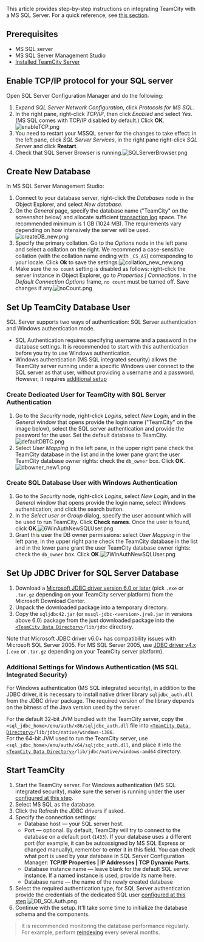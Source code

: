 [//]: # (title: Setting up TeamCity with MS SQL Server)
[//]: # (auxiliary-id: Setting up TeamCity with MS SQL Server)

This article provides step-by-step instructions on integrating TeamCity with a MS SQL Server. For a quick reference, see [this section](set-up-external-database.md#Microsoft+SQL+Server).

## Prerequisites

* MS SQL server
* MS SQL Server Management Studio
* [Installed TeamCity Server](install-and-start-teamcity-server.md)

## Enable TCP/IP protocol for your SQL server 

Open SQL Server Configuration Manager and do the following:
1. Expand _SQL Server Network Configuration_, click _Protocols for MS SQL_.
2. In the right pane, right-click _TCP/IP_, then click _Enabled_ and select _Yes_. (MS SQL comes with TCP/IP disabled by default.) Click __OK__.![enableTCP.png](enableTCP.png)
3. You need to restart your MSSQL server for the changes to take effect: in the left pane, click _SQL Server Services_, in the right pane right-click _SQL Server_ and click __Restart__.
4. Check that SQL Server Browser is running.![SQLServerBrowser.png](SQLServerBrowser.png)

## Create New Database

In MS SQL Server Management Studio:
1. Connect to your database server, right-click the _Databases_ node in the Object Explorer, and select _New database_.
2. On the _General_ page, specify the database name ("TeamCity" on the screenshot below) and allocate sufficient [transaction log](https://msdn.microsoft.com/en-us/library/ms365418.aspx) space. The recommended minimum is 1 GB (1024 MB). The requirements vary depending on how intensively the server will be used.![createDB_new.png](createDB_new.png)
3. Specify the primary collation. Go to the _Options_ node in the left pane and select a collation on the right. We recommend a case-sensitive collation (with the collation name ending with `_CS_AS`) corresponding to your locale. Click __Ok__ to save the settings:![collation_new_new.png](collation_new_new.png)
4. Make sure the `no count` setting is disabled as follows: right-click the server instance in Object Explorer, go to _Properties | Connections_. In the _Default Connection Options_ frame, `no count` must be turned off. Save changes if any.![noCount.png](noCount.png)


## Set Up TeamCity Database User

SQL Server supports two ways of authentication: SQL Server authentication and Windows authentication mode.

* SQL Authentication requires specifying username and a password in the database settings. It is recommended to start with this authentication before you try to use Windows authentication.
* Windows authentication (MS SQL integrated security) allows the TeamCity server running under a specific Windows user connect to the SQL server as that user, without providing a username and a password. However, it requires [additional setup](#Additional+Settings+for+Windows+Authentication+%28MS+SQL+Integrated+Security%29)

### Create Dedicated User for TeamCity with SQL Server Authentication

1. Go to the _Security_ node, right-click _Logins_, select _New Login_, and in the _General_ window that opens provide the login name ("TeamCity" on the image below), select the SQL server authentication and provide the password for the user. Set the default database to TeamCity.![defaultDBTC.png](defaultDBTC.png)
2. Select _User Mapping_ in the left pane, in the upper right pane check the TeamCity database in the list and in the lower pane grant the user TeamCity database owner rights: check the `db_owner` box. Click __OK__.![dbowner_new1.png](dbowner_new1.png)

### Create SQL Database User with Windows Authentication

1. Go to the _Security_ node, right-click _Logins_, select _New Login_, and in the _General_ window that opens provide the login name, select Windows authentication, and click the search button.
2. In the _Select user or Group_ dialog, specify the user account which will be used to run TeamCity. Click __Check names__. Once the user is found, click __OK__.![6WinAuthNewSQLUser.png](6WinAuthNewSQLUser.png)
3. Grant this user the DB owner permissions: select _User Mapping_ in the left pane, in the upper right pane check the TeamCity database in the list and in the lower pane grant the user TeamCity database owner rights: check the `db_owner` box. Click __OK__.![7WinAuthNewSQLUser.png](7WinAuthNewSQLUser.png)

## Set Up JDBC Driver for SQL Server Database

1. Download a [Microsoft JDBC driver version 6.0 or later](https://docs.microsoft.com/en-us/sql/connect/jdbc/download-microsoft-jdbc-driver-for-sql-server) (pick `.exe` or `.tar.gz` depending on your TeamCity server platform) from the Microsoft Download Center.
2. Unpack the downloaded package into a temporary directory.
3. Copy the `sqljdbc42.jar` (or `mssql-jdbc-<version>.jre8.jar` in versions above 6.0) package from the just downloaded package into the [`<TeamCity Data Directory>`](teamcity-data-directory.md)`/lib/jdbc` directory.

<note>

Note that Microsoft JDBC driver v6.0\+ has compatibility issues with Microsoft SQL Server 2005. For MS SQL Server 2005, use [JDBC driver v4.x](https://docs.microsoft.com/en-us/sql/connect/jdbc/download-microsoft-jdbc-driver-for-sql-server) (`.exe` or `.tar.gz` depending on your TeamCity server platform).

</note>

<anchor name="integratedSecurityAuth"/>

### Additional Settings for Windows Authentication (MS SQL Integrated Security)
[//]: # (AltHead: integratedSecurityAuth)

For Windows authentication (MS SQL integrated security), in addition to the JDBC driver, it is necessary to install native driver library `sqljdbc_auth.dll` from the JDBC driver package. The required version of the library depends on the bitness of the Java version used by the server.

For the default 32-bit JVM bundled with the TeamCity server, copy the `<sql_jdbc_home>/enu/auth/x86/sqljdbc_auth.dll` file into [`<TeamCity Data Directory>`](teamcity-data-directory.md)`/lib/jdbc/native/windows-i386`.   
For the 64-bit JVM used to run the TeamCity server, use `<sql_jdbc_home>/enu/auth/x64/sqljdbc_auth.dll`, and place it into the [`<TeamCity Data Directory>`](teamcity-data-directory.md)`/lib/jdbc/native/windows-amd64` directory.

## Start TeamCity

1. Start the TeamCity server. For Windows authentication (MS SQL integrated security), make sure the server is running under the user [configured at this step](#Create+SQL+Database+User+with+Windows+Authentication).
2. Select MS SQL as the database.
3. Click the Refresh the JDBC drivers if asked.
4. Specify the connection settings:
    - Database host — your SQL server host.
    - Port — optional. By default, TeamCity will try to connect to the database on a default port (`1433`). If your database uses a different port (for example, it can be autoassigned by MS SQL Express or changed manually), remember to enter it in this field. You can check what port is used by your database in SQL Server Configuration Manager: __TCP/IP Properties | IP Addresses | TCP Dynamic Ports__.
    - Database instance name — leave blank for the default SQL server instance. If a named instance is used, provide its name here.
    - Database name — the name of the newly created database
5. Select the required authentication type, for SQL Server authentication provide the credentials of the dedicated SQL user [configured at this step](#Create+Dedicated+User+for+TeamCity+with+SQL+Server+Authentication).![DB_SQLAuth.png](DB_SQLAuth.png)
6. Continue with the setup. It'll take some time to initialize the database schema and the components.

>It is recommended monitoring the database performance regularly. For example, perform [reindexing](https://msdn.microsoft.com/en-us/library/ms189858.aspx#Fragmentation) every several months.
